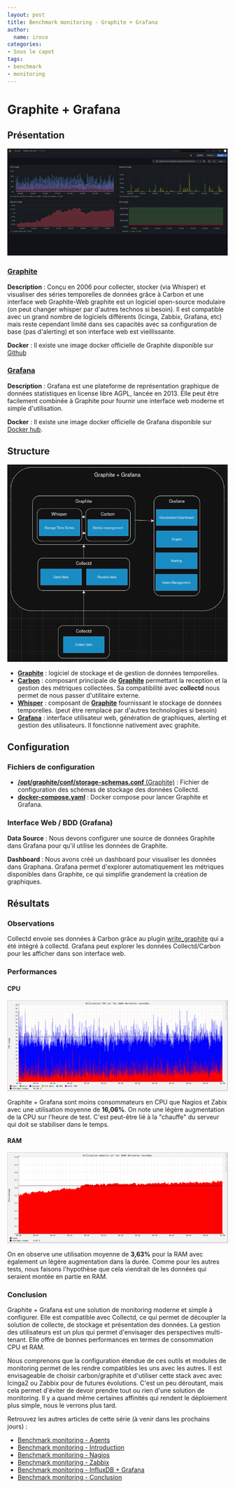 ```yaml
---
layout: post
title: Benchmark monitoring - Graphite + Grafana
author:
  name: iroco
categories:
- Sous le capot
tags:
- benchmark
- monitoring
---
```

# Graphite + Grafana

## Présentation

[![Exemple de dashboard de Grafana](/images/monitoring-dasboard-benchmark/Pres_graphite+grafana.png)](https://www.grafana.com/)

### [Graphite](https://graphiteapp.org/)

**Description** : Conçu en 2006 pour collecter, stocker (via Whisper) et visualiser des séries temporelles de données grâce à Carbon et une interface web Graphite-Web graphite est un logiciel open-source modulaire (on peut changer whisper par d'autres technos si besoin). Il est compatible avec un grand nombre de logiciels différents (Icinga, Zabbix, Grafana, etc) mais reste cependant limité dans ses capacités avec sa configuration de base (pas d'alerting) et son interface web est vieillissante.

**Docker** : Il existe une image docker officielle de Graphite disponible sur [Github](https://github.com/graphite-project/docker-graphite-statsd)

### [Grafana](https://grafana.com/)

**Description** : Grafana est une plateforme de représentation graphique de données statistiques en license libre AGPL, lancée en 2013. Elle peut être facilement combinée à Graphite pour fournir une interface web moderne et simple d'utilisation.

**Docker** : Il existe une image docker officielle de Grafana disponible sur [Docker hub](https://hub.docker.com/r/grafana/grafana-oss).

## Structure

[![Schéma descriptif du fonctionnement de Graphite + Grafana](/images/monitoring-dasboard-benchmark/Schema_graphite+grafana.png)](https://graphiteapp.org/)
- [**Graphite**](https://graphiteapp.org/) : logiciel de stockage et de gestion de données temporelles.
- [**Carbon**](https://graphite.readthedocs.io/en/latest/carbon-daemons.html) : composant principale de [**Graphite**](https://graphiteapp.org/) permettant la reception et la gestion des métriques collectées. Sa compatibilité avec **collectd** nous permet de nous passer d'utilitaire externe.
- [**Whisper**](https://graphite.readthedocs.io/en/latest/whisper.html) : composant de [**Graphite**](https://graphiteapp.org/) fournissant le stockage de données temporelles. (peut être remplacé par d'autres technologies si besoin)
- [**Grafana**](https://grafana.com/) : interface utilisateur web, génération de graphiques, alerting et gestion des utilisateurs. Il fonctionne nativement avec graphite.

## Configuration

### Fichiers de configuration

- [**/opt/graphite/conf/storage-schemas.conf** (Graphite)](https://github.com/iroco-co/bench-monitoring-dashboard/blob/main/docker_grafana_graphite/graphite/conf/storage-schemas.conf) : Fichier de configuration des schémas de stockage des données Collectd.
- [**docker-compose.yaml**](https://github.com/iroco-co/bench-monitoring-dashboard/blob/main/docker_grafana_graphite/docker-compose.yaml) : Docker compose pour lancer Graphite et Grafana.

### Interface Web / BDD (Grafana)

**Data Source** : Nous devons configurer une source de données Graphite dans Grafana pour qu'il utilise les données de Graphite.

**Dashboard** : Nous avons créé un dashboard pour visualiser les données dans Graphana. Grafana permet d'explorer automatiquement les métriques disponibles dans Graphite, ce qui simplifie grandement la création de graphiques.

## Résultats

### Observations

Collectd envoie ses données à Carbon grâce au plugin [write_graphite](https://github.com/jssjr/collectd-write_graphite) qui a été intégré à collectd. Grafana peut explorer les données Collectd/Carbon pour les afficher dans son interface web.

### Performances

#### CPU

[![Graphique d'utilisation CPU de Graphite + Grafana sur les 3600 dernières secondes.](/images/monitoring-dasboard-benchmark/graphite+grafana_cpu_usage.png)](/images/monitoring-dasboard-benchmark/graphite+grafana_cpu_usage.png)

Graphite + Grafana sont moins consommateurs en CPU que Nagios et Zabix avec une utilisation moyenne de **16,06%**. On note une légère augmentation de la CPU sur l'heure de test. C'est peut-être lié à la "chauffe" du serveur qui doit se stabiliser dans le temps.

#### RAM

[![Graphique d'utilisation mémoire de Graphite + Grafana sur les 3600 dernières secondes.](/images/monitoring-dasboard-benchmark/graphite+grafana_memory_usage.png)](/images/monitoring-dasboard-benchmark/graphite+grafana_memory_usage.png)

On en observe une utilisation moyenne de **3,63%** pour la RAM avec également un légère augmentation dans la durée. Comme pour les autres tests, nous faisons l'hypothèse que cela viendrait de les données qui seraient montée en partie en RAM.

### Conclusion

Graphite + Grafana est une solution de monitoring moderne et simple à configurer. Elle est compatible avec Collectd, ce qui permet de découpler la solution de collecte, de stockage et présentation des données. La gestion des utilisateurs est un plus qui permet d'envisager des perspectives multi-tenant. Elle offre de bonnes performances en termes de consommation CPU et RAM.

Nous comprenons que la configuration étendue de ces outils et modules de monitoring permet de les rendre compatibles les uns avec les autres. Il est envisageable de choisir carbon/graphite et d'utiliser cette stack avec avec Icinga2 ou Zabbix pour de futures évolutions. C'est un peu déroutant, mais cela permet d'éviter de devoir prendre tout ou rien d'une solution de monitoring. Il y a quand même certaines affinités qui rendent le déploiement plus simple, nous le verrons plus tard.

Retrouvez les autres articles de cette série (à venir dans les prochains jours) :

- [Benchmark monitoring - Agents](/monitoring-agents/)
- [Benchmark monitoring - Introduction](/monitoring-introduction/)
- [Benchmark monitoring - Nagios](/monitoring-nagios/)
- [Benchmark monitoring - Zabbix](/monitoring-zabbix/)
- [Benchmark monitoring - InfluxDB + Grafana](/monitoring-influxdb)
- [Benchmark monitoring - Conclusion](/monitoring-conclusion/)
